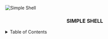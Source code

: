 
![Simple Shell](https://github.com/jacobleon2117/holbertonschool-simple_shell/assets/143765559/61dfd351-92a0-4d12-ae91-2d3aebe462cb)

<h3 align="center">SIMPLE SHELL</h3>

<details>
  <summary>Table of Contents</summary>
  <ol>
    <li><a href="#usage">Usage</a></li>
  </ol>
</details>
